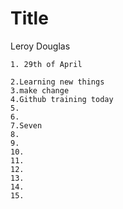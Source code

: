# Title

Leroy Douglas

```
1. 29th of April

2.Learning new things
3.make change
4.Github training today
5.
6.
7.Seven
8.
9.
10.
11.
12.
13.
14.
15.
```

